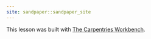 ```yaml
---
site: sandpaper::sandpaper_site
---
```


This lesson was built with [The Carpentries Workbench][workbench]. 


[workbench]: https://carpentries.github.io/sandpaper-docs

